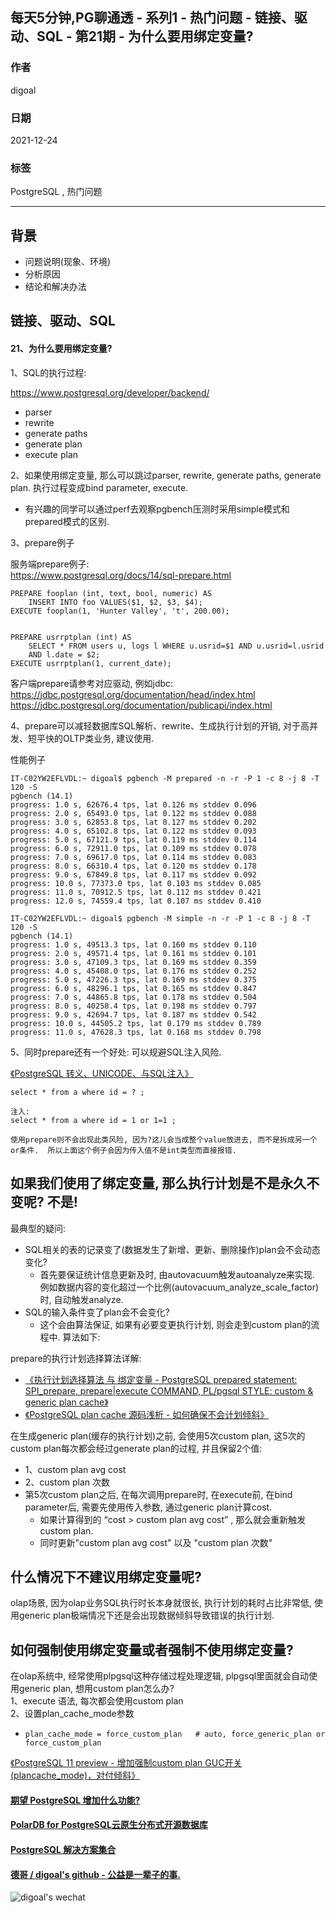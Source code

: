 ## 每天5分钟,PG聊通透 - 系列1 - 热门问题 - 链接、驱动、SQL - 第21期 - 为什么要用绑定变量?   
    
### 作者    
digoal    
    
### 日期    
2021-12-24    
    
### 标签    
PostgreSQL , 热门问题    
    
----    
    
## 背景    
- 问题说明(现象、环境)    
- 分析原因    
- 结论和解决办法    
    
## 链接、驱动、SQL    
    
#### 21、为什么要用绑定变量?   
  
  
1、SQL的执行过程:   
  
https://www.postgresql.org/developer/backend/  
  
- parser  
- rewrite  
- generate paths  
- generate plan  
- execute plan  
  
2、如果使用绑定变量, 那么可以跳过parser, rewrite, generate paths, generate plan. 执行过程变成bind parameter, execute.  
- 有兴趣的同学可以通过perf去观察pgbench压测时采用simple模式和prepared模式的区别.   
  
3、prepare例子  
  
服务端prepare例子:  
https://www.postgresql.org/docs/14/sql-prepare.html  
  
```  
PREPARE fooplan (int, text, bool, numeric) AS  
    INSERT INTO foo VALUES($1, $2, $3, $4);  
EXECUTE fooplan(1, 'Hunter Valley', 't', 200.00);  
  
  
PREPARE usrrptplan (int) AS  
    SELECT * FROM users u, logs l WHERE u.usrid=$1 AND u.usrid=l.usrid  
    AND l.date = $2;  
EXECUTE usrrptplan(1, current_date);  
```  
  
客户端prepare请参考对应驱动, 例如jdbc:  
https://jdbc.postgresql.org/documentation/head/index.html  
https://jdbc.postgresql.org/documentation/publicapi/index.html  
    
  
4、prepare可以减轻数据库SQL解析、rewrite、生成执行计划的开销, 对于高并发、短平快的OLTP类业务, 建议使用.  
  
性能例子  
  
```  
IT-C02YW2EFLVDL:~ digoal$ pgbench -M prepared -n -r -P 1 -c 8 -j 8 -T 120 -S  
pgbench (14.1)  
progress: 1.0 s, 62676.4 tps, lat 0.126 ms stddev 0.096  
progress: 2.0 s, 65493.0 tps, lat 0.122 ms stddev 0.088  
progress: 3.0 s, 62853.8 tps, lat 0.127 ms stddev 0.202  
progress: 4.0 s, 65102.8 tps, lat 0.122 ms stddev 0.093  
progress: 5.0 s, 67121.9 tps, lat 0.119 ms stddev 0.114  
progress: 6.0 s, 72911.0 tps, lat 0.109 ms stddev 0.078  
progress: 7.0 s, 69617.0 tps, lat 0.114 ms stddev 0.083  
progress: 8.0 s, 66310.4 tps, lat 0.120 ms stddev 0.178  
progress: 9.0 s, 67849.8 tps, lat 0.117 ms stddev 0.092  
progress: 10.0 s, 77373.0 tps, lat 0.103 ms stddev 0.085  
progress: 11.0 s, 70912.5 tps, lat 0.112 ms stddev 0.421  
progress: 12.0 s, 74559.4 tps, lat 0.107 ms stddev 0.410  
  
IT-C02YW2EFLVDL:~ digoal$ pgbench -M simple -n -r -P 1 -c 8 -j 8 -T 120 -S  
pgbench (14.1)  
progress: 1.0 s, 49513.3 tps, lat 0.160 ms stddev 0.110  
progress: 2.0 s, 49571.4 tps, lat 0.161 ms stddev 0.101  
progress: 3.0 s, 47109.3 tps, lat 0.169 ms stddev 0.359  
progress: 4.0 s, 45408.0 tps, lat 0.176 ms stddev 0.252  
progress: 5.0 s, 47226.3 tps, lat 0.169 ms stddev 0.375  
progress: 6.0 s, 48296.1 tps, lat 0.165 ms stddev 0.847  
progress: 7.0 s, 44865.8 tps, lat 0.178 ms stddev 0.504  
progress: 8.0 s, 40258.4 tps, lat 0.198 ms stddev 0.797  
progress: 9.0 s, 42694.7 tps, lat 0.187 ms stddev 0.542  
progress: 10.0 s, 44505.2 tps, lat 0.179 ms stddev 0.789  
progress: 11.0 s, 47628.3 tps, lat 0.168 ms stddev 0.798  
```  
  
5、同时prepare还有一个好处: 可以规避SQL注入风险.  
  
[《PostgreSQL 转义、UNICODE、与SQL注入》](../201704/20170402_01.md)    
  
```  
select * from a where id = ? ;   
  
注入:   
select * from a where id = 1 or 1=1 ;   
  
使用prepare则不会出现此类风险, 因为?这儿会当成整个value放进去, 而不是拆成另一个or条件.  所以上面这个例子会因为传入值不是int类型而直接报错.   
```  
  
  
## 如果我们使用了绑定变量, 那么执行计划是不是永久不变呢? 不是!   
  
最典型的疑问:   
- SQL相关的表的记录变了(数据发生了新增、更新、删除操作)plan会不会动态变化?  
    - 首先要保证统计信息更新及时, 由autovacuum触发autoanalyze来实现. 例如数据内容的变化超过一个比例(autovacuum_analyze_scale_factor)时, 自动触发analyze.   
- SQL的输入条件变了plan会不会变化?   
    - 这个会由算法保证, 如果有必要变更执行计划, 则会走到custom plan的流程中. 算法如下:   
  
prepare的执行计划选择算法详解:    
- [《执行计划选择算法 与 绑定变量 - PostgreSQL prepared statement: SPI_prepare, prepare|execute COMMAND, PL/pgsql STYLE: custom & generic plan cache》](../201212/20121224_01.md)    
- [《PostgreSQL plan cache 源码浅析 - 如何确保不会计划倾斜》](../201606/20160617_01.md)    
  
在生成generic plan(缓存的执行计划)之前, 会使用5次custom plan, 这5次的custom plan每次都会经过generate plan的过程, 并且保留2个值:   
- 1、custom plan avg cost  
- 2、custom plan 次数  
- 第5次custom plan之后, 在每次调用prepare时, 在execute前, 在bind parameter后, 需要先使用传入参数, 通过generic plan计算cost.     
    - 如果计算得到的 “cost > custom plan avg cost” , 那么就会重新触发custom plan.   
    - 同时更新"custom plan avg cost" 以及 "custom plan 次数"  
  
  
## 什么情况下不建议用绑定变量呢?  
olap场景, 因为olap业务SQL执行时长本身就很长, 执行计划的耗时占比非常低, 使用generic plan极端情况下还是会出现数据倾斜导致错误的执行计划.    
  
## 如何强制使用绑定变量或者强制不使用绑定变量?  
  
在olap系统中, 经常使用plpgsql这种存储过程处理逻辑, plpgsql里面就会自动使用generic plan, 想用custom plan怎么办?  
1、execute 语法, 每次都会使用custom plan  
2、设置plan_cache_mode参数  
- `plan_cache_mode = force_custom_plan   # auto, force_generic_plan or force_custom_plan`  
  
[《PostgreSQL 11 preview - 增加强制custom plan GUC开关(plancache_mode)，对付倾斜》](../201803/20180325_06.md)    
  
  
  
  
  
#### [期望 PostgreSQL 增加什么功能?](https://github.com/digoal/blog/issues/76 "269ac3d1c492e938c0191101c7238216")
  
  
#### [PolarDB for PostgreSQL云原生分布式开源数据库](https://github.com/ApsaraDB/PolarDB-for-PostgreSQL "57258f76c37864c6e6d23383d05714ea")
  
  
#### [PostgreSQL 解决方案集合](https://yq.aliyun.com/topic/118 "40cff096e9ed7122c512b35d8561d9c8")
  
  
#### [德哥 / digoal's github - 公益是一辈子的事.](https://github.com/digoal/blog/blob/master/README.md "22709685feb7cab07d30f30387f0a9ae")
  
  
![digoal's wechat](../pic/digoal_weixin.jpg "f7ad92eeba24523fd47a6e1a0e691b59")
  
